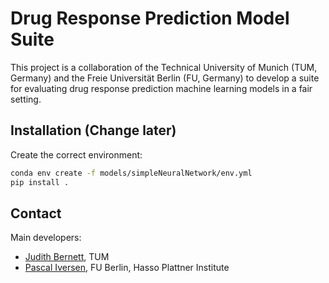 # Drug Response Prediction Model Suite

This project is a collaboration of the Technical University of Munich (TUM, Germany) 
and the Freie Universität Berlin (FU, Germany) to develop a suite 
for evaluating drug response prediction machine learning models in a fair setting.

## Installation (Change later)

Create the correct environment:
```bash
conda env create -f models/simpleNeuralNetwork/env.yml
pip install .
```

## Contact
Main developers: 

- [Judith Bernett](mailto:judith.bernett@tum.de), TUM 
- [Pascal Iversen](mailto:Pascal.Iversen@hpi.de), FU Berlin, Hasso Plattner Institute

